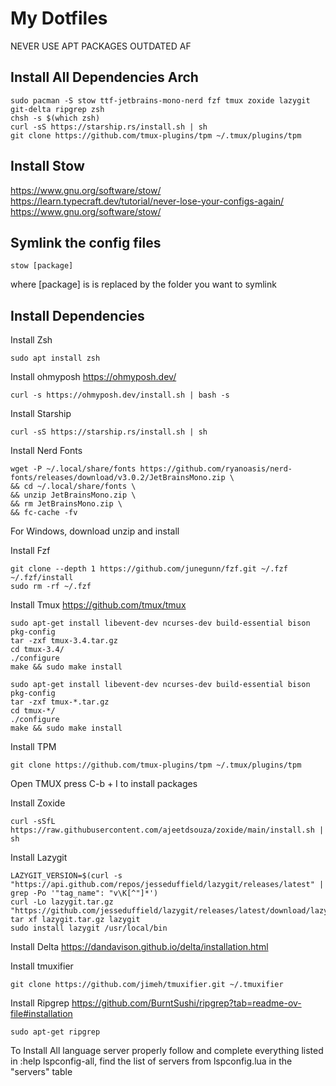 # My Dotfiles

NEVER USE APT PACKAGES OUTDATED AF

## Install All Dependencies Arch
```
sudo pacman -S stow ttf-jetbrains-mono-nerd fzf tmux zoxide lazygit git-delta ripgrep zsh
chsh -s $(which zsh)
curl -sS https://starship.rs/install.sh | sh
git clone https://github.com/tmux-plugins/tpm ~/.tmux/plugins/tpm
```

## Install Stow

https://www.gnu.org/software/stow/
https://learn.typecraft.dev/tutorial/never-lose-your-configs-again/
https://www.gnu.org/software/stow/

## Symlink the config files

```
stow [package]
```

where [package] is is replaced by the folder you want to symlink

## Install Dependencies

Install Zsh
```
sudo apt install zsh
```
Install ohmyposh
https://ohmyposh.dev/
```
curl -s https://ohmyposh.dev/install.sh | bash -s
```

Install Starship
```
curl -sS https://starship.rs/install.sh | sh
```

Install Nerd Fonts
```
wget -P ~/.local/share/fonts https://github.com/ryanoasis/nerd-fonts/releases/download/v3.0.2/JetBrainsMono.zip \
&& cd ~/.local/share/fonts \
&& unzip JetBrainsMono.zip \
&& rm JetBrainsMono.zip \
&& fc-cache -fv
```
For Windows, download unzip and install

Install Fzf
```
git clone --depth 1 https://github.com/junegunn/fzf.git ~/.fzf
~/.fzf/install
sudo rm -rf ~/.fzf  
```

Install Tmux
https://github.com/tmux/tmux
```
sudo apt-get install libevent-dev ncurses-dev build-essential bison pkg-config
tar -zxf tmux-3.4.tar.gz
cd tmux-3.4/
./configure
make && sudo make install
```
```
sudo apt-get install libevent-dev ncurses-dev build-essential bison pkg-config
tar -zxf tmux-*.tar.gz
cd tmux-*/
./configure
make && sudo make install
```
Install TPM
```
git clone https://github.com/tmux-plugins/tpm ~/.tmux/plugins/tpm
```
Open TMUX press C-b + I to install packages

Install Zoxide
```
curl -sSfL https://raw.githubusercontent.com/ajeetdsouza/zoxide/main/install.sh | sh
```

Install Lazygit
```
LAZYGIT_VERSION=$(curl -s "https://api.github.com/repos/jesseduffield/lazygit/releases/latest" | grep -Po '"tag_name": "v\K[^"]*')
curl -Lo lazygit.tar.gz "https://github.com/jesseduffield/lazygit/releases/latest/download/lazygit_${LAZYGIT_VERSION}_Linux_x86_64.tar.gz"
tar xf lazygit.tar.gz lazygit
sudo install lazygit /usr/local/bin
```
Install Delta
https://dandavison.github.io/delta/installation.html

Install tmuxifier
```
git clone https://github.com/jimeh/tmuxifier.git ~/.tmuxifier
```
Install Ripgrep
https://github.com/BurntSushi/ripgrep?tab=readme-ov-file#installation
```
sudo apt-get ripgrep
```
To Install All language server properly follow and complete everything listed in :help lspconfig-all, find the list of servers from lspconfig.lua in the "servers" table
